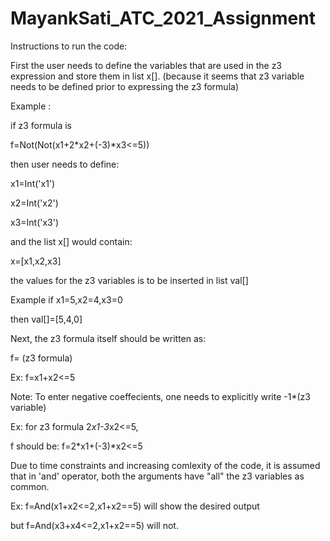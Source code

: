 # MayankSati_ATC_2021_Assignment

Instructions to run the code:

First the user needs to define the variables that are used in the z3 expression and store them in list x[]. (because it seems that z3 variable needs to be defined prior to expressing the z3 formula)

Example :

if z3 formula is 

f=Not(Not(x1+2*x2+(-3)*x3<=5))

then user needs to define:

x1=Int('x1')

x2=Int('x2')

x3=Int('x3')

and the list x[] would contain:

x=[x1,x2,x3]

the values for the z3 variables is to be inserted in list val[]

Example if x1=5,x2=4,x3=0

then val[]=[5,4,0]

Next, the z3 formula itself should be written as: 

f= (z3 formula)

Ex:	f=x1+x2<=5

Note:
To enter negative coeffecients, one needs to explicitly write -1*(z3 variable)

Ex: 
for z3 formula 2*x1-3*x2<=5,

f should be: f=2*x1+(-3)*x2<=5

Due to time constraints and increasing comlexity of the code, it is assumed that in 'and' operator, both the arguments have "all" the z3 variables as common.

Ex:  f=And(x1+x2<=2,x1+x2==5) will show the desired output 

but f=And(x3+x4<=2,x1+x2==5) will not.
